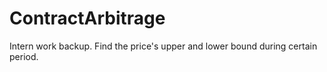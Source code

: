 # ContractArbitrage
Intern work backup.
Find the price's upper and lower bound during certain period.
